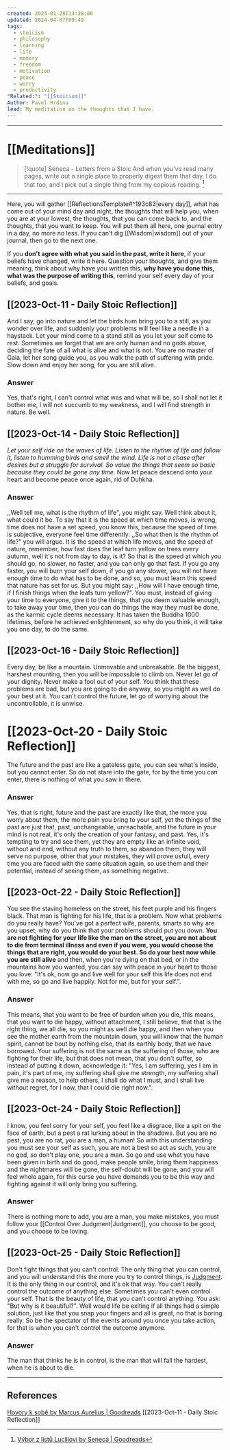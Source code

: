 ```yaml
---
created: 2024-01-28T14:28:00
updated: 2024-04-07T09:49
tags:
  - stoicism
  - philosophy
  - learning
  - life
  - memory
  - freedom
  - motivation
  - peace
  - worry
  - productivity
"Related:": "[[Stoicism]]"
Author: Pavel Hrdina
lead: My meditation on the thoughts that I have.
---
```

___
# [[Meditations]]

> [!quote] Seneca - Letters from a Stoic
> And when you've read many pages, write out a single place to properly digest them that day. I do that too, and I pick out a single thing from my copious reading. [^Seneca]
___

Here, you will gather [[ReflectionsTemplate#^193c83|every day]], what has come out of your mind day and night, the thoughts that will help you, when you are at your lowest, the thoughts, that you can come back to, and the thoughts, that you want to keep. You will put them all here, one journal entry in a day, no more no less. If you can't dig [[Wisdom|wisdom]] out of your journal, then go to the next one.

If you **don't agree with what you said in the past, write it here**, if your beliefs have changed, write it here. Question your thoughts, and give them meaning, think about why have you written this, **why have you done this, what was the purpose of writing this**, remind your self every day of your beliefs, and goals. 

## [[2023-Oct-11 - Daily Stoic Reflection]]

And I say, go into nature and let the birds hum bring you to a still, as you wonder over life, and suddenly your problems will feel like a needle in a haystack. Let your mind come to a stand still as you let your self come to rest. Sometimes we forget that we are only human and no gods above, deciding the fate of all what is alive and what is not. You are no master of Gaia, let her song guide you, as you walk the path of suffering with pride. Slow down and enjoy her song, for you are still alive.
### Answer

Yes, that's right, I can't control what was and what will be, so I shall not let it bother me, I will not succumb to my weakness, and I will find strength in nature. Be well.

## [[2023-Oct-14 - Daily Stoic Reflection]]
 *Let your self ride on the waves of life. Listen to the rhythm of life and follow it, listen to humming birds and smell the wind. Life is not a chase after desires but a struggle for survival. So value the things that seem so basic because they could be gone any time*. Now let peace descend onto your heart and become peace once again, rid of Duḥkha. 
### Answer
,,Well tell me, what is the rhythm of life", you might say. Well think about it, what could it be. To say that it is the speed at which time moves, is wrong, time does not have a set speed, you know this, because the speed of time is subjective, everyone feel time differently. ,,So what then is the rhythm of life?" you will argue. It is the speed at which life moves, and the speed of nature, remember, how fast does the leaf turn yellow on trees every autumn, well it's not from day to day, is it? So that is the speed at which you should go, no slower, no faster, and you can only go that fast. If you go any faster, you will burn your self down, if you go any slower, you will not have enough time to do what has to be done, and so, you must learn this speed that nature has set for us. But you might say: ,,How will I have enough time, if I finish things when the leafs turn yellow?". You must, instead of giving your time to everyone, give it to the things, that you deem valuable enough, to take away your time, then you can do things the way they must be done, as the karmic cycle deems necessary. It has taken the Buddha 1000 lifetimes, before he achieved enlightenment, so why do you think, it will take you one day, to do the same.   

## [[2023-Oct-16 - Daily Stoic Reflection]]
Every day, be like a mountain. Unmovable and unbreakable. Be the biggest, harshest mounting, then you will be impossible to climb on. Never let go of your dignity. Never make a fool out of your self. You think that these problems are bad, but you are going to die anyway, so you might as well do your best at it. You can't control the future, let go of worrying about the uncontrollable, it is unwise.  

# [[2023-Oct-20 - Daily Stoic Reflection]]
The future and the past are like a gateless gate, you can see what's inside, but you cannot enter. So do not stare into the gate, for by the time you can enter, there is nothing of what you saw in there.
### Answer
Yes, that is right, future and the past are exactly like that, the more you worry about them, the more pain you bring to your self, yet the things of the past are just that, past, unchangeable, unreachable, and the future in your mind is not real, it's only the creation of your fantasy, and past. Yes, it's tempting to try and see them, yet they are empty like an infinite void, without and end, without any truth to them, so abandon them, they will serve no purpose, other that your mistakes, they will prove usfull, every time you are faced with the same situation again, so use them and their potential, instead of seeing them, as something negative. 

## [[2023-Oct-22 - Daily Stoic Reflection]]
You see the staving homeless on the street, his feet purple and his fingers black. That man is fighting for his life, that is a problem. Now what problems do you really have? You've got a perfect wife, parents, smarts so why are you upset, why do you think that your problems should put you down. **You are not fighting for your life like the man on the street, you are not about to die from terminal illness and even if you were, you would choose the things that are right, you would do your best. So do your best now while you are still alive** and then, when you're dying on that bed, or in the mountains how you wanted, you can say with peace in your heart to those you love: "It's ok, now go and live well for your self this life does not end with me, so go and live happily. Not for me, but for your self.".
### Answer
This means, that you want to be free of burden when you die, this means, that you want to die happy, without attachment, I still believe, that that is the right thing, we all die, so you might as well die happy, and then when you see the mother earth from the mountain down, you will know that the human spirit, cannot be bout by nothing else, that its earthly body, that we have borrowed. Your suffering is not the same as the suffering of those, who are fighting for their life, but that does not mean, that you don't suffer, so instead of putting it down, acknowledge it: "Yes, I am suffering, yes I am in pain, it's part of me, my suffering shall give me strength, my suffering shall give me a reason, to help others, I shall do what I must, and I shall live without regret, for I now, that I could die right now.".

## [[2023-Oct-24 - Daily Stoic Reflection]]
I know, you feel sorry for your self, you feel like a disgrace, like a spit on the face of earth, but a pest a rat lurking about in the shadows. But you are no pest, you are no rat, you are a man, a human! So with this understanding you must see your self as such, you are not a best so act as such, you are no god, so don't play one, you are a man. So go and use what you have been given in birth and do good, make people smile, bring them happiness and the nightmares will be gone, the self-doubt will be gone, and you will feel whole again, for this curse you have demands you to be this way and fighting against it will only bring you suffering. 
### Answer
There is nothing more to add, you are a man, you make mistakes, you must follow your [[Control Over Judgment|Judgment]], you choose to be good, and you choose to be loving.

## [[2023-Oct-25 - Daily Stoic Reflection]]
 Don't fight things that you can't control. The only thing that you can control, and you will understand this the more you try to control things, is [Judgment](../SLIP-BOX/Control%20Over%20Judgment.md). It is the only thing in our control, and it's ok that way. You can't really control the outcome of anything else. Sometimes you can't even control your self. That is the beauty of life, that you can't control anything. You ask: "But why is it beautiful?". Well would life be exiting if all things had a simple solution, just like that you snap your fingers and all is great, no that is boring really. So be the spectator of the events around you once you take action, for that is when you can't control the outcome anymore.  
### Answer
The man that thinks he is in control, is the man that will fall the hardest, when he is about to die.

---
## References

[Hovory k sobě by Marcus Aurelius | Goodreads](https://www.goodreads.com/book/show/17376405-hovory-k-sob)
[[2023-Oct-11 - Daily Stoic Reflection]]

[^Seneca]: [Výbor z listů Luciliovi by Seneca | Goodreads](https://www.goodreads.com/book/show/23340595-v-bor-z-list-luciliovi) 